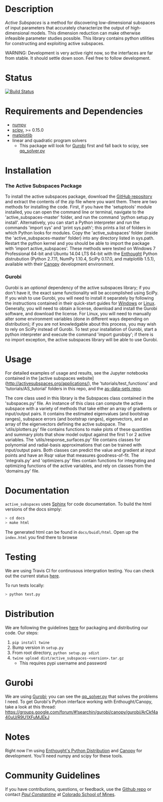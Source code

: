 # Description

*Active Subspaces* is a method for discovering low-dimensional subspaces of input parameters 
that accurately characterize the output of high-dimensional models. This dimension reduction 
can make otherwise infeasible parameter studies possible. This library contains 
python utilities for constructing and exploiting active subspaces.

WARNING: Development is very active right now, so the interfaces are far from
stable. It should settle down soon. Feel free to follow development.

# Status

[![Build Status](https://travis-ci.org/paulcon/active_subspaces.svg?branch=master)](https://travis-ci.org/paulcon/active_subspaces)

# Requirements and Dependencies

* [numpy](http://www.numpy.org/)
* [scipy](http://www.scipy.org/), >= 0.15.0
* [matplotlib](http://matplotlib.org/)
* linear and quadratic program solvers
    - This package will look for [Gurobi](#gurobi) first and fall back to scipy, see [qp_solver.py](https://github.com/paulcon/active_subspaces/blob/master/active_subspaces/utils/qp_solver.py)

# Installation

### The Active Subspaces Package

To install the active subspaces package, download the [GitHub repository](https://github.com/paulcon/active_subspaces) and extract the contents of the zip file where you want them. 
There are two methods for installing the code. First, if you have the 'setuptools' module installed, you can open the command line or terminal, 
navigate to the 'active_subspaces-master' folder, and run the command 'python setup.py install'. Alternatively, you can start a Python 
interpreter and run the commands 'import sys' and 'print sys.path'; this prints a list of folders in which Python looks for modules. 
Copy the 'active_subspaces' folder (inside the 'active_subspaces-master' folder) into any directory listed in sys.path. Restart the 
python kernel and you should be able to import the package with 'import active_subspaces'. These methods were tested on Windows 7 Professional 64-bit and Ubuntu 14.04 LTS 
64-bit with the [Enthought](https://www.enthought.com/) Python distrubution (Python 2.7.11, NumPy 1.10.4, SciPy 0.17.0, and matplotlib 1.5.1), available with their [Canopy](https://www.enthought.com/products/canopy/) development environment.
 
### Gurobi

Gurobi is an _optional_ dependency of the active subspaces library; if you don't have it, the exact same functionality will be accomplished 
using SciPy. If you wish to use Gurobi, you will need to install it separately by following the instructions contained in their quick-start 
guides for [Windows](http://www.gurobi.com/documentation/6.5/quickstart_windows.pdf) or [Linux](http://www.gurobi.com/documentation/6.5/quickstart_linux.pdf). Generally, you will need to obtain a license, download and install the Gurobi software, and download the license. 
For Linux, you will need to manually alter some environment variables (done in different ways depending on distribution); if you are 
not knowledgable about this process, you may wish to rely on SciPy instead of Gurobi. To test your installation of Gurobi, start a python 
interpreter and execute the command 'import gurobipy'; if there is no import exception, the active subspaces library will be able to use Gurobi.

# Usage

For detailed examples of usage and results, see the Jupyter notebooks contained in the [active subspaces website]
(http://activesubspaces.org/applications/), the 'tutorials/test_functions' and 'tutorials/AS_tutorial' 
folders in this repo, and the [as-data-sets repo](https://github.com/paulcon/as-data-sets).

The core class used in this library is the Subspaces class contained in the 'subspaces.py' file. An instance of this class can compute 
the active subspace with a variety of methods that take either an array of gradients or input/output pairs. It contains the estimated 
eigenvalues (and bootstrap ranges), subspace errors (and bootstrap ranges), eigenvectors, and an array of the eigenvectors defining the 
active subspace. The 'utils/plotters.py' file contains functions to make plots of these quantities and summary plots that show model 
output against the first 1 or 2 active variables. The 'utils/response_surfaces.py' file contains classes for polynomial and radial-basis 
approximations that can be trained with input/output pairs. Both classes can predict the value and gradient at input points and have an 
Rsqr value that measures goodness-of-fit. The 'integrals.py' and 'optimizers.py' files contain functions for integrating and optimizing 
functions of the active variables, and rely on classes from the 'domains.py' file.

# Documentation

`active_subspaces` uses [Sphinx](http://www.sphinx-doc.org/en/stable/) for code documentation. To build the html versions of the docs simply:

```bash
> cd docs
> make html
```

The generated html can be found in `docs/buidl/html`. Open up the `index.html` you find there to browse

# Testing

We are using Travis CI for continusous intergration testing. You can check out the current status [here](https://travis-ci.org/paulcon/active_subspaces).

To run tests locally:

```bash
> python test.py
```

# Distribution

We are following the guidelines [here](https://packaging.python.org/en/latest/distributing/) for packaging and distributing our code. Our steps:

1. `pip install twine`
2. Bump version in `setup.py`
3. From root directory, `python setup.py sdist`
4. `twine upload dist/active_subspaces-<version>.tar.gz`
    * This requires pypi username and password

# Gurobi

We are using [Gurobi](http://www.gurobi.com/); you can see the [qp_solver.py](https://github.com/paulcon/active_subspaces/blob/master/active_subspaces/utils/qp_solver.py) that solves the problems I need. To get Gurobi's Python interface working with Enthought/Canopy, take a look at this thread:
https://groups.google.com/forum/#!searchin/gurobi/canopy/gurobi/ArCkf4a40uU/R9U1XFuMJEkJ

# Notes

Right now I'm using [Enthought's Python Distribution](https://www.enthought.com/products/epd/) and [Canopy](https://www.enthought.com/products/canopy/) for development. You'll need numpy and scipy for these tools.

# Community Guidelines

If you have contributions, questions, or feedback, use the [Github repo](https://github.com/paulcon/active_subspaces) or contact 
[*Paul Constantine*](http://inside.mines.edu/~pconstan/) at [Colorado School of Mines](https://www.mines.edu/).
